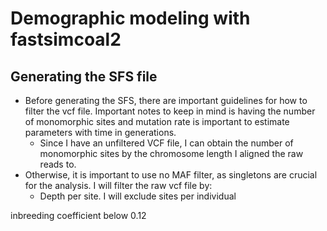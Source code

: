 # Demographic modeling with fastsimcoal2

## Generating the SFS file 
- Before generating the SFS, there are important guidelines for how to filter the vcf file. Important notes to keep in mind is having the number of monomorphic sites and mutation rate is important to estimate parameters with time in generations.
     - Since I have an unfiltered VCF file, I can obtain the number of monomorphic sites by the chromosome length I aligned the raw reads to.
- Otherwise, it is important to use no MAF filter, as singletons are crucial for the analysis. I will filter the raw vcf file by:
     - Depth per site. I will exclude sites per individual 
 
inbreeding coefficient below 0.12

